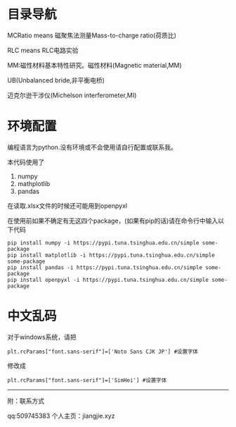 # 目录导航

MCRatio means 磁聚焦法测量Mass-to-charge ratio(荷质比)

RLC means RLC电路实验

MM:磁性材料基本特性研究。磁性材料(Magnetic material,MM)

UB(Unbalanced bride,非平衡电桥)

迈克尔逊干涉仪(Michelson interferometer,MI)

# 环境配置

编程语言为python.没有环境或不会使用请自行配置或联系我。

本代码使用了
1. numpy
2. mathplotlib
3. pandas

在读取.xlsx文件的时候还可能用到openpyxl

在使用前如果不确定有无这四个package，(如果有pip的话)请在命令行中输入以下代码

~~~
pip install numpy -i https://pypi.tuna.tsinghua.edu.cn/simple some-package
pip install matplotlib -i https://pypi.tuna.tsinghua.edu.cn/simple some-package
pip install pandas -i https://pypi.tuna.tsinghua.edu.cn/simple some-package
pip install openpyxl -i https://pypi.tuna.tsinghua.edu.cn/simple some-package
~~~

# 中文乱码

对于windows系统，请把

~~~
plt.rcParams["font.sans-serif"]=['Noto Sans CJK JP'] #设置字体
~~~

修改成

~~~
plt.rcParams["font.sans-serif"]=['SimHei'] #设置字体
~~~

---

附：联系方式

qq:509745383
个人主页：jiangjie.xyz
